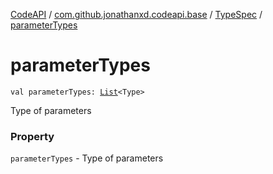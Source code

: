 [CodeAPI](../../index.md) / [com.github.jonathanxd.codeapi.base](../index.md) / [TypeSpec](index.md) / [parameterTypes](.)

# parameterTypes

`val parameterTypes: `[`List`](https://kotlinlang.org/api/latest/jvm/stdlib/kotlin.collections/-list/index.html)`<Type>`

Type of parameters

### Property

`parameterTypes` - Type of parameters